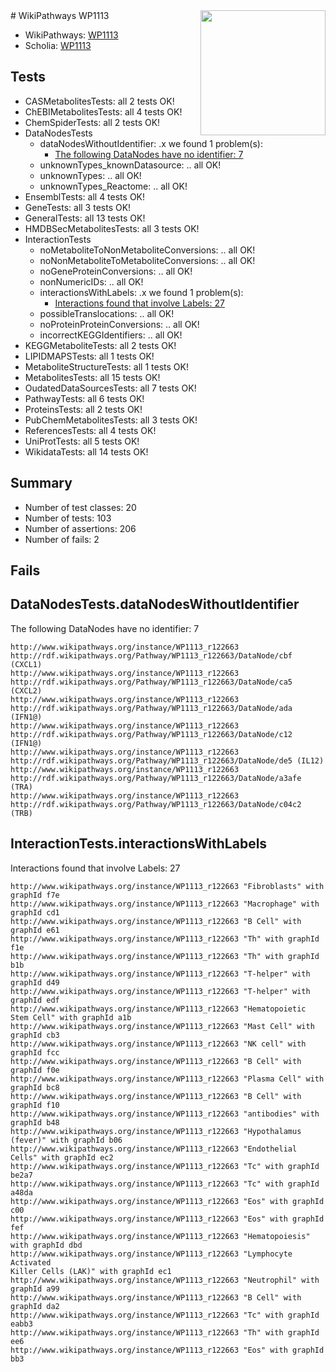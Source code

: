 <img style="float: right; width: 200px" src="https://upload.wikimedia.org/wikipedia/commons/thumb/8/83/Wplogo_with_text_500.png/640px-Wplogo_with_text_500.png" />
# WikiPathways WP1113

* WikiPathways: [WP1113](https://new.wikipathways.org/pathways/WP1113)
* Scholia: [WP1113](https://scholia.toolforge.org/wikipathways/WP1113)
## Tests
* CASMetabolitesTests: all 2 tests OK!
* ChEBIMetabolitesTests: all 4 tests OK!
* ChemSpiderTests: all 2 tests OK!
* DataNodesTests
    * dataNodesWithoutIdentifier: .x we found 1 problem(s):
        * [The following DataNodes have no identifier: 7](#d2d32fa6)
    * unknownTypes_knownDatasource: .. all OK!
    * unknownTypes: .. all OK!
    * unknownTypes_Reactome: .. all OK!
* EnsemblTests: all 4 tests OK!
* GeneTests: all 3 tests OK!
* GeneralTests: all 13 tests OK!
* HMDBSecMetabolitesTests: all 3 tests OK!
* InteractionTests
    * noMetaboliteToNonMetaboliteConversions: .. all OK!
    * noNonMetaboliteToMetaboliteConversions: .. all OK!
    * noGeneProteinConversions: .. all OK!
    * nonNumericIDs: .. all OK!
    * interactionsWithLabels: .x we found 1 problem(s):
        * [Interactions found that involve Labels: 27](#fe97a8de)
    * possibleTranslocations: .. all OK!
    * noProteinProteinConversions: .. all OK!
    * incorrectKEGGIdentifiers: .. all OK!
* KEGGMetaboliteTests: all 2 tests OK!
* LIPIDMAPSTests: all 1 tests OK!
* MetaboliteStructureTests: all 1 tests OK!
* MetabolitesTests: all 15 tests OK!
* OudatedDataSourcesTests: all 7 tests OK!
* PathwayTests: all 6 tests OK!
* ProteinsTests: all 2 tests OK!
* PubChemMetabolitesTests: all 3 tests OK!
* ReferencesTests: all 4 tests OK!
* UniProtTests: all 5 tests OK!
* WikidataTests: all 14 tests OK!


## Summary

* Number of test classes: 20
* Number of tests: 103
* Number of assertions: 206
* Number of fails: 2

## Fails

<a name="d2d32fa6" />

## DataNodesTests.dataNodesWithoutIdentifier

The following DataNodes have no identifier: 7
```
http://www.wikipathways.org/instance/WP1113_r122663 http://rdf.wikipathways.org/Pathway/WP1113_r122663/DataNode/cbf (CXCL1)
http://www.wikipathways.org/instance/WP1113_r122663 http://rdf.wikipathways.org/Pathway/WP1113_r122663/DataNode/ca5 (CXCL2)
http://www.wikipathways.org/instance/WP1113_r122663 http://rdf.wikipathways.org/Pathway/WP1113_r122663/DataNode/ada (IFN1@)
http://www.wikipathways.org/instance/WP1113_r122663 http://rdf.wikipathways.org/Pathway/WP1113_r122663/DataNode/c12 (IFN1@)
http://www.wikipathways.org/instance/WP1113_r122663 http://rdf.wikipathways.org/Pathway/WP1113_r122663/DataNode/de5 (IL12)
http://www.wikipathways.org/instance/WP1113_r122663 http://rdf.wikipathways.org/Pathway/WP1113_r122663/DataNode/a3afe (TRA)
http://www.wikipathways.org/instance/WP1113_r122663 http://rdf.wikipathways.org/Pathway/WP1113_r122663/DataNode/c04c2 (TRB)
```

<a name="fe97a8de" />

## InteractionTests.interactionsWithLabels

Interactions found that involve Labels: 27
```
http://www.wikipathways.org/instance/WP1113_r122663 "Fibroblasts" with graphId f7e
http://www.wikipathways.org/instance/WP1113_r122663 "Macrophage" with graphId cd1
http://www.wikipathways.org/instance/WP1113_r122663 "B Cell" with graphId e61
http://www.wikipathways.org/instance/WP1113_r122663 "Th" with graphId f1e
http://www.wikipathways.org/instance/WP1113_r122663 "Th" with graphId b1b
http://www.wikipathways.org/instance/WP1113_r122663 "T-helper" with graphId d49
http://www.wikipathways.org/instance/WP1113_r122663 "T-helper" with graphId edf
http://www.wikipathways.org/instance/WP1113_r122663 "Hematopoietic Stem Cell" with graphId a1b
http://www.wikipathways.org/instance/WP1113_r122663 "Mast Cell" with graphId cb3
http://www.wikipathways.org/instance/WP1113_r122663 "NK cell" with graphId fcc
http://www.wikipathways.org/instance/WP1113_r122663 "B Cell" with graphId f0e
http://www.wikipathways.org/instance/WP1113_r122663 "Plasma Cell" with graphId bc8
http://www.wikipathways.org/instance/WP1113_r122663 "B Cell" with graphId f10
http://www.wikipathways.org/instance/WP1113_r122663 "antibodies" with graphId b48
http://www.wikipathways.org/instance/WP1113_r122663 "Hypothalamus
(fever)" with graphId b06
http://www.wikipathways.org/instance/WP1113_r122663 "Endothelial Cells" with graphId ec2
http://www.wikipathways.org/instance/WP1113_r122663 "Tc" with graphId be2a7
http://www.wikipathways.org/instance/WP1113_r122663 "Tc" with graphId a48da
http://www.wikipathways.org/instance/WP1113_r122663 "Eos" with graphId c00
http://www.wikipathways.org/instance/WP1113_r122663 "Eos" with graphId fef
http://www.wikipathways.org/instance/WP1113_r122663 "Hematopoiesis" with graphId dbd
http://www.wikipathways.org/instance/WP1113_r122663 "Lymphocyte Activated
Killer Cells (LAK)" with graphId ec1
http://www.wikipathways.org/instance/WP1113_r122663 "Neutrophil" with graphId a99
http://www.wikipathways.org/instance/WP1113_r122663 "B Cell" with graphId da2
http://www.wikipathways.org/instance/WP1113_r122663 "Tc" with graphId eabb3
http://www.wikipathways.org/instance/WP1113_r122663 "Th" with graphId ee6
http://www.wikipathways.org/instance/WP1113_r122663 "Eos" with graphId bb3
```

